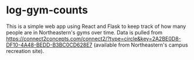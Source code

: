 # log-gym-counts

This is a simple web app using React and Flask to keep track of how many people are in Northeastern's gyms over time.
Data is pulled from https://connect2concepts.com/connect2/?type=circle&key=2A2BE0D8-DF10-4A48-BEDD-B3BC0CD628E7 (available from Northeastern's campus recreation site).
